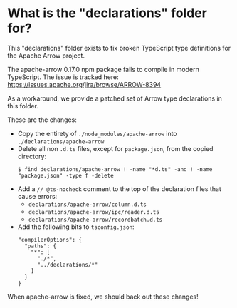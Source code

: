 <!--
 Copyright 2018-2022 Snowflake Computing Inc.

 Licensed under the Apache License, Version 2.0 (the "License");
 you may not use this file except in compliance with the License.
 You may obtain a copy of the License at

     http://www.apache.org/licenses/LICENSE-2.0

 Unless required by applicable law or agreed to in writing, software
 distributed under the License is distributed on an "AS IS" BASIS,
 WITHOUT WARRANTIES OR CONDITIONS OF ANY KIND, either express or implied.
 See the License for the specific language governing permissions and
 limitations under the License.
 -->

# What is the "declarations" folder for?

This "declarations" folder exists to fix broken TypeScript type definitions for the Apache Arrow project.

The apache-arrow 0.17.0 npm package fails to compile in modern TypeScript. The issue is tracked here: https://issues.apache.org/jira/browse/ARROW-8394

As a workaround, we provide a patched set of Arrow type declarations in this folder.

These are the changes:

- Copy the entirety of `./node_modules/apache-arrow` into `./declarations/apache-arrow`
- Delete all non `.d.ts` files, except for `package.json`, from the copied directory:
  ```
  $ find declarations/apache-arrow ! -name "*d.ts" -and ! -name "package.json" -type f -delete
  ```
- Add a `// @ts-nocheck` comment to the top of the declaration files that cause errors:
  - `declarations/apache-arrow/column.d.ts`
  - `declarations/apache-arrow/ipc/reader.d.ts`
  - `declarations/apache-arrow/recordbatch.d.ts`
- Add the following bits to `tsconfig.json`:
  ```
  "compilerOptions": {
    "paths": {
      "*": [
        "./*",
        "../declarations/*"
      ]
    }
  }
  ```

When apache-arrow is fixed, we should back out these changes!
